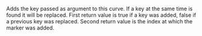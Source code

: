 Adds the key passed as argument to this curve. If a key at the same time is found it will be replaced. First return value is true if a key was added, false if a previous key was replaced. Second return value is the index at which the marker was added.